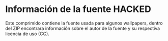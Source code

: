 # Información de la fuente HACKED

Este comprimido contiene la fuente usada para algunos wallpapers, dentro del ZIP encontrara información sobre el autor de la fuente y su respectiva licencia de uso (CC).
